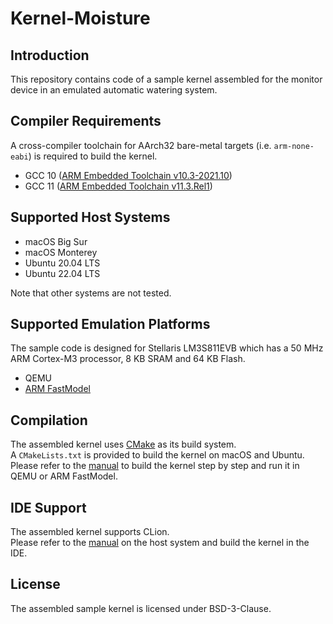 # Kernel-Moisture

## Introduction

This repository contains code of a sample kernel assembled for the monitor device in an emulated automatic watering system.

## Compiler Requirements

A cross-compiler toolchain for AArch32 bare-metal targets (i.e. `arm-none-eabi`) is required to build the kernel.

- GCC 10 ([ARM Embedded Toolchain v10.3-2021.10](https://developer.arm.com/downloads/-/gnu-rm))
- GCC 11 ([ARM Embedded Toolchain v11.3.Rel1](https://developer.arm.com/downloads/-/arm-gnu-toolchain-downloads))

## Supported Host Systems

- macOS Big Sur
- macOS Monterey
- Ubuntu 20.04 LTS
- Ubuntu 22.04 LTS

Note that other systems are not tested.

## Supported Emulation Platforms

The sample code is designed for Stellaris LM3S811EVB which has a 50 MHz ARM Cortex-M3 processor, 8 KB SRAM and 64 KB Flash.

- QEMU
- [ARM FastModel](https://https://github.com/0xTinkertoy/ARM-FastModel-LM3S811EVB-Nano)

## Compilation

The assembled kernel uses [CMake](https://cmake.org/) as its build system.  
A `CMakeLists.txt` is provided to build the kernel on macOS and Ubuntu.  
Please refer to the [manual](Documentation/Compilation.md) to build the kernel step by step and run it in QEMU or ARM FastModel.

## IDE Support

The assembled kernel supports CLion.  
Please refer to the [manual](Documentation/IDESetupCLion.md) on the host system and build the kernel in the IDE.

## License

The assembled sample kernel is licensed under BSD-3-Clause.
